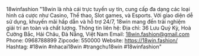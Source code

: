 18winfashion
"18win là nhà cái trực tuyến uy tín, cung cấp đa dạng các loại hình cá cược như Casino, Thể thao, Slot games, và Esports. Với giao diện dễ sử dụng, khuyến mãi hấp dẫn và hỗ trợ 24/7, 18win mang đến trải nghiệm giải trí an toàn và chất lượng.
Thông tin liên hệ: 
Địa chỉ: 36 Lưu Quý Kỳ, Hoà Cường Bắc, Hải Châu, Đà Nẵng, Việt Nam
Email: 18win.fashion@gmail.com
Phone: 0968788899
Zipcode: 550000
Website: https://18win.fashion/
Hashtag:  #18win #nhacai18win #trangchu18win #18winfashion"